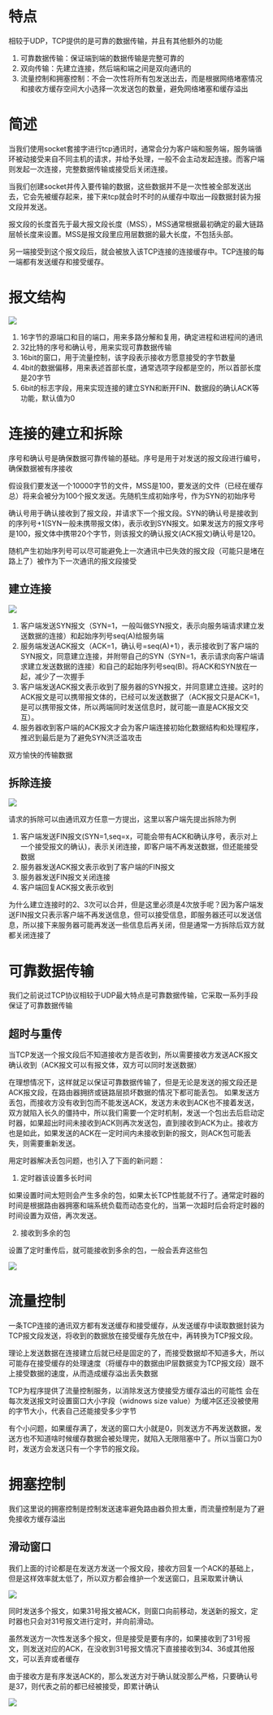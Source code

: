 # 特点
相较于UDP，TCP提供的是可靠的数据传输，并且有其他额外的功能
1. 可靠数据传输：保证端到端的数据传输是完整可靠的
2. 双向传输：先建立连接，然后端和端之间是双向通讯的
3. 流量控制和拥塞控制：不会一次性将所有包发送出去，而是根据网络堵塞情况和接收方缓存空间大小选择一次发送包的数量，避免网络堵塞和缓存溢出

# 简述
当我们使用socket套接字进行tcp通讯时，通常会分为客户端和服务端，服务端循环被动接受来自不同主机的请求，并给予处理，一般不会主动发起连接。而客户端则发起一次连接，完整数据传输或接受后关闭连接。

当我们创建socket并传入要传输的数据，这些数据并不是一次性被全部发送出去，它会先被缓存起来，接下来tcp就会时不时的从缓存中取出一段数据封装为报文段并发送。

报文段的长度首先于最大报文段长度（MSS），MSS通常根据最初确定的最大链路层帧长度来设置。MSS是报文段里应用层数据的最大长度，不包括头部。

另一端接受到这个报文段后，就会被放入该TCP连接的连接缓存中。TCP连接的每一端都有发送缓存和接受缓存。

# 报文结构
![](img/2.png)

1. 16字节的源端口和目的端口，用来多路分解和复用，确定进程和进程间的通讯
2. 32比特的序号和确认号，用来实现可靠数据传输
3. 16bit的窗口，用于流量控制，该字段表示接收方愿意接受的字节数量
4. 4bit的数据偏移，用来表述首部长度，通常选项字段都是空的，所以首部长度是20字节
5. 6bit的标志字段，用来实现连接的建立SYN和断开FIN、数据段的确认ACK等功能，默认值为0

# 连接的建立和拆除
序号和确认号是确保数据可靠传输的基础。序号是用于对发送的报文段进行编号，确保数据被有序接收

假设我们要发送一个10000字节的文件，MSS是100，要发送的文件（已经在缓存总）将来会被分为100个报文发送。先随机生成初始序号，作为SYN的初始序号

确认号用于确认接收到了报文段，并请求下一个报文段。SYN的确认号是接收到的序列号+1(SYN一般未携带报文体)，表示收到SYN报文。如果发送方的报文序号是100，报文体中携带20个字节，则该报文的确认报文(ACK报文)确认号是120。

随机产生初始序列号可以尽可能避免上一次通讯中已失效的报文段（可能只是堵在路上了）被作为下一次通讯的报文段接受

## 建立连接

![](img/3.png)

1. 客户端发送SYN报文（SYN=1，一般叫做SYN报文，表示向服务端请求建立发送数据的连接）和起始序列号seq(A)给服务端
2. 服务端发送ACK报文（ACK=1，确认号=seq(A)+1），表示接收到了客户端的SYN报文，同意建立连接，并附带自己的SYN（SYN=1，表示请求向客户端请求建立发送数据的连接）和自己的起始序列号seq(B)。将ACK和SYN放在一起，减少了一次握手
3. 客户端发送ACK报文表示收到了服务器的SYN报文，并同意建立连接。这时的ACK报文是可以携带报文体的，已经可以发送数据了（ACK报文只是ACK=1，是可以携带报文体，所以两端同时发送信息时，就可能一直是ACK报文交互）。
4. 服务器收到客户端的ACK报文才会为客户端连接初始化数据结构和处理程序，推迟到最后是为了避免SYN洪泛滥攻击

双方愉快的传输数据

## 拆除连接

![](img/4.png)

请求的拆除可以由通讯双方任意一方提出，这里以客户端先提出拆除为例

1. 客户端发送FIN报文(SYN=1,seq=x，可能会带有ACK和确认序号，表示对上一个接受报文的确认)，表示关闭连接，即客户端不再发送数据，但还能接受数据
2. 服务器发送ACK报文表示收到了客户端的FIN报文
3. 服务器发送FIN报文关闭连接
4. 客户端回复ACK报文表示收到

为什么建立连接时的2、3次可以合并，但是这里必须是4次放手呢？因为客户端发送FIN报文只表示客户端不再发送信息，但可以接受信息，即服务器还可以发送信息，所以接下来服务器可能再发送一些信息后再关闭，但是通常一方拆除后双方就都关闭连接了

# 可靠数据传输
我们之前说过TCP协议相较于UDP最大特点是可靠数据传输，它采取一系列手段保证了可靠数据传输

## 超时与重传
当TCP发送一个报文段后不知道接收方是否收到，所以需要接收方发送ACK报文确认收到（ACK报文可以有报文体，双方可以同时发送数据）

在理想情况下，这样就足以保证可靠数据传输了，但是无论是发送的报文段还是ACK报文段，在路由器拥挤或链路层损坏数据的情况下都可能丢包。
如果发送方丢包，而接收方没有收到包而不能发送ACK，发送方未收到ACK也不接着发送，双方就陷入长久的僵持中，所以我们需要一个定时机制，发送一个包出去后启动定时器，如果超出时间未接收到ACK则再次发送包，直到接收到ACK为止。接收方也是如此，如果发送的ACK在一定时间内未接收到新的报文，则ACK包可能丢失，则需要重新发送。

用定时器解决丢包问题，也引入了下面的新问题：

1. 定时器该设置多长时间

如果设置时间太短则会产生多余的包，如果太长TCP性能就不行了。通常定时器的时间是根据路由器拥塞和端系统负载而动态变化的，当第一次超时后会将定时器的时间设置为双倍，再次发送。

2. 接收到多余的包

设置了定时重传后，就可能接收到多余的包，一般会丢弃这些包

![](img/5.png)


# 流量控制
一条TCP连接的通讯双方都有发送缓存和接受缓存，从发送缓存中读取数据封装为TCP报文段发送，将收到的数据放在接受缓存先放在中，再转换为TCP报文段。

理论上发送数据在连接建立后就已经是固定的了，而接受数据却不知道多大，所以可能存在接受缓存的处理速度（将缓存中的数据由IP层数据变为TCP报文段）跟不上接受数据的速度，从而造成缓存溢出丢失数据

TCP为程序提供了流量控制服务，以消除发送方使接受方缓存溢出的可能性
会在每次发送报文时设置窗口大小字段（widnows size value）为缓冲区还没被使用的字节大小，代表自己还能接受多少字节

有个小问题，如果缓存满了，发送的窗口大小就是0，则发送方不再发送数据，发送方也不知道啥时候缓存数据会被处理完，就陷入无限阻塞中了。所以当窗口为0时，发送方会发送只有一个字节的报文段。


# 拥塞控制
我们这里说的拥塞控制是控制发送速率避免路由器负担太重，而流量控制是为了避免接收方缓存溢出

## 滑动窗口
我们上面的讨论都是在发送方发送一个报文段，接收方回复一个ACK的基础上，但是这样效率就太低了，所以双方都会维护一个发送窗口，且采取累计确认

![](img/6.png)

同时发送多个报文，如果31号报文被ACK，则窗口向前移动，发送新的报文，定时器也只会对31号报文进行定时，并向前滑动。

虽然发送方一次性发送多个报文，但是接受是要有序的，如果接收到了31号报文，则发送对应的ACK，在没收到31号报文情况下直接接收到34、36或其他报文，可以丢弃或者缓存

由于接收方是有序发送ACK的，那么发送方对于确认就没那么严格，只要确认号是37，则代表之前的都已经被接受，即累计确认

![](img/7.png)

